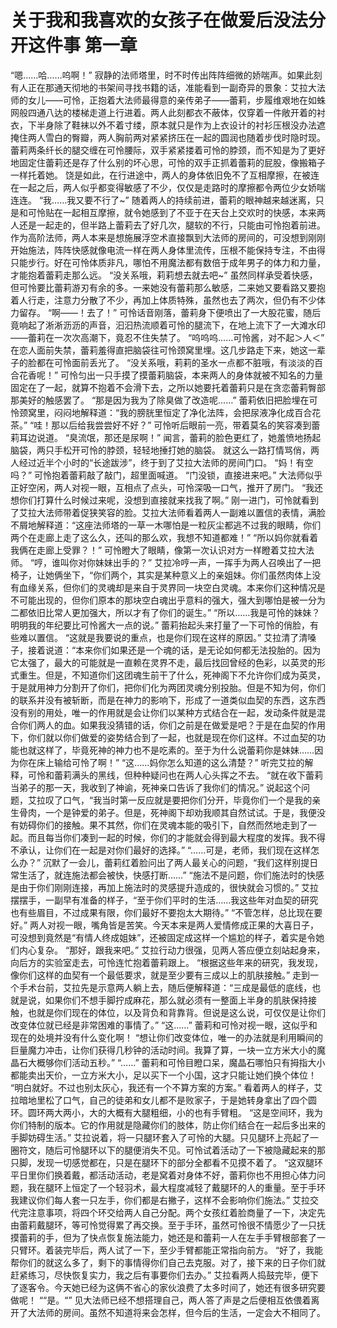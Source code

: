 # 关于我和我喜欢的女孩子在做爱后没法分开这件事 第一章

“嗯……哈……呜啊！”
寂静的法师塔里，时不时传出阵阵细微的娇喘声。如果此刻有人正在那通天彻地的书架间寻找书籍的话，准能看到一副奇异的景象：艾拉大法师的女儿——可怜，正抱着大法师最得意的亲传弟子——蕾莉，步履维艰地在如蛛网般四通八达的楼梯走道上行进着。两人此刻都衣不蔽体，仅穿着一件敞开着的衬衣，下半身除了鞋袜以外不着寸缕，原本就只是作为上衣设计的衬衫压根没办法遮掩住两人雪白的臀瓣，两人胸前两对紧紧挤压在一起的圆润也随着步伐时隐时现。蕾莉两条纤长的腿交缠在可怜腰际，双手紧紧搂着可怜的脖颈，而不知是为了更好地固定住蕾莉还是存了什么别的坏心思，可怜的双手正抓着蕾莉的屁股，像搬箱子一样托着她。
饶是如此，在行进途中，两人的身体依旧免不了互相摩擦，在被连在一起之后，两人似乎都变得敏感了不少，仅仅是走路时的摩擦都令两位少女娇喘连连。
“我……我又要不行了~”
随着两人的持续前进，蕾莉的眼神越来越迷离，只是和可怜贴在一起相互摩擦，就令她感到了不亚于在天台上交欢时的快感，本来两人还是一起走的，但半路上蕾莉去了好几次，腿软的不行，只能由可怜抱着前进。作为高阶法师，两人本来是想施展浮空术直接飘到大法师的房间的，可没想到刚刚开始施法，阵阵快感就像电流一样在两人身体里流传，压根不能保持专注，不由得只能步行。好在可怜体质非凡，哪怕不用魔法都有数倍于成年男子的体力和力量，才能抱着蕾莉走那么远。
“没关系哦，莉莉想去就去吧~”
虽然同样承受着快感，但可怜要比蕾莉游刃有余的多。一来她没有蕾莉那么敏感，二来她又要看路又要抱着人行走，注意力分散了不少，再加上体质特殊，虽然也去了两次，但仍有不少体力留存。
“啊——！去了！”
可怜话音刚落，蕾莉身下便喷出了一大股花蜜，随后竟响起了淅淅沥沥的声音，汩汩热流顺着可怜的腿流下，在地上流下了一大滩水印——蕾莉在一次次高潮下，竟忍不住失禁了。
“呜呜呜……可怜酱，对不起＞人＜”
在恋人面前失禁，蕾莉羞得直把脑袋往可怜颈窝里埋。这几步路走下来，她这一辈子的脸都在可怜面前丢光了。
“没关系哦，莉莉的圣水一点都不脏哦，有淡淡的百合花香呢！”
可怜匀出一只手摸了摸蕾莉脑袋，本来两人的身体就被不知名的力量固定在了一起，就算不抱着不会滑下去，之所以她要托着蕾莉只是在贪恋蕾莉臀部那美好的触感罢了。
“那是因为我为了除臭做了改造呢……”
蕾莉依旧把脸埋在可怜颈窝里，闷闷地解释道：“我的膀胱里恒定了净化法阵，会把尿液净化成百合花茶。”
“哇！那以后给我尝尝好不好？”
可怜听后眼前一亮，带着莫名的笑容凑到蕾莉耳边说道。
“臭流氓，那还是尿啊！”
闻言，蕾莉的脸色更红了，她羞愤地扬起脑袋，两只手松开可怜的脖颈，轻轻地捶打她的脑袋。
就这么一路打情骂俏，两人经过近半个小时的“长途跋涉”，终于到了艾拉大法师的房间门口。
“妈！有空吗？”
可怜抱着蕾莉敲了敲门，超里面喊道。
“门没锁，直接进来吧。”
大法师似乎正好空闲，两人对视一眼，互相点了点头，可怜深吸一口气，推开了房门。
“我还想你们打算什么时候过来呢，没想到直接就来找我了啊。”
刚一进门，可怜就看到了艾拉大法师带着促狭笑容的脸。艾拉大法师看着两人一副难以置信的表情，满脸不屑地解释道：“这座法师塔的一草一木哪怕是一粒灰尘都逃不过我的眼睛，你们两个在走廊上走了这么久，还叫的那么欢，我想不知道都难！”
“所以妈你就看着我俩在走廊上受罪？！”
可怜瞪大了眼睛，像第一次认识对方一样瞪着艾拉大法师。
“哼，谁叫你对你妹妹出手的？”
艾拉冷哼一声，一挥手为两人召唤出了一把椅子，让她俩坐下，“你们两个，其实是某种意义上的亲姐妹。你们虽然肉体上没有血缘关系，但你们的灵魂却是来自于灵界同一块空白灵魂。本来你们这种情况是不可能出现的，但你们原本的那块空白魂出乎意料的强大，强大到哪怕是被一分为二都依旧比常人更加强大，所以才有了你们的诞生。”
“所以……我是可怜的妹妹？明明我的年纪要比可怜酱大一点的说。”
蕾莉抬起头来打量了一下可怜的俏脸，有些难以置信。
“这就是我要说的重点，也是你们现在这样的原因。”
艾拉清了清嗓子，接着说道：“本来你们如果还是一个魂的话，是无论如何都无法投胎的。因为它太强了，最大的可能就是一直赖在灵界不走，最后找回曾经的色彩，以英灵的形式重生。但是，不知道你们这团魂生前干了什么，死神阁下不允许你们成为英灵，于是就用神力分割开了你们，把你们化为两团灵魂分别投胎。但是不知为何，你们的联系并没有被斩断，而是在神力的影响下，形成了一道类似血契的东西，这东西没有别的用处，唯一的作用就是会让你们以某种方式结合在一起，发动条件就是混合你们两人的血。如果我没猜错的话，你们之前是在做爱是吧？于是在血契的作用下，你们就以你们做爱的姿势结合到了一起，也就是现在你们这样。不过血契的功能也就这样了，毕竟死神的神力也不是吃素的。至于为什么说蕾莉你是妹妹……因为你在床上输给可怜了啊！”
“这……妈你怎么知道的这么清楚？”
听完艾拉的解释，可怜和蕾莉满头的黑线，但种种疑问也在两人心头挥之不去。
“就在收下蕾莉当弟子的那一天，我收到了神谕，死神亲口告诉了我你们的情况。”
说起这个问题，艾拉叹了口气，“我当时第一反应就是要把你们分开，毕竟你们一个是我的亲生骨肉，一个是钟爱的弟子。但是，死神阁下却劝我顺其自然试试。于是，我便没有妨碍你们的接触。果不其然，你们在灵魂本能的吸引下，自然而然地走到了一起。而且每当你们凑到一起的时候，你们的才能就会得到最大程度的发挥。我不得不承认，让你们在一起是对你们最好的选择。”
“……可是，老师，我们现在这样怎么办？”
沉默了一会儿，蕾莉红着脸问出了两人最关心的问题，“我们这样别提日常生活了，就连施法都会被快，快感打断……”
“施法不是问题，你们施法时的快感是由于你们刚刚连接，再加上施法时的灵感提升造成的，很快就会习惯的。”
艾拉摆摆手，一副早有准备的样子，“至于你们平时的生活……我这些年对血契的研究也有些眉目，不过成果有限，你们最好不要抱太大期待。”
“不管怎样，总比现在要好。”
两人对视一眼，嘴角皆是苦笑。今天本来是两人爱情修成正果的大喜日子，可没想到竟然是“有情人终成姐妹”，还被固定成这样一个尴尬的样子，着实是令她们内心复杂。
“那好，跟我来吧。”
艾拉行动力很强，见两人答应便立刻站起身来，向后方的实验室走去，可怜连忙抱着蕾莉跟上。
“根据这些年来的研究，我发现，像你们这样的血契有一个最低要求，就是至少要有三成以上的肌肤接触。”
走到一个手术台前，艾拉先是示意两人躺上去，随后便解释道：“三成是最低的底线，也就是说，如果你们不想手脚拧成麻花，那么就必须有一整面上半身的肌肤保持接触，也就是你们现在的体位，以及背负和背靠背。但说是这么说，可仅仅是让你们改变体位就已经是非常困难的事情了。”
“这……”
蕾莉和可怜对视一眼，这似乎和现在的处境并没有什么变化啊！
“想让你们改变体位，唯一的办法就是利用瞬间的巨量魔力冲击，让你们获得几秒钟的活动时间。我算了算，一块一立方米大小的魔晶石大概够你们活动五秒。”
“……”
蕾莉和可怜目瞪口呆，魔晶石哪怕只有拇指大小都能卖出天价，一立方米大小，足以买下一个小国，这才只能让她们换个体位！
“明白就好。不过也别太灰心，我还有一个不算方案的方案。”
看着两人的样子，艾拉暗地里松了口气，自己的徒弟和女儿都不是败家子，于是她转身拿出了四个圆环。圆环两大两小，大的大概有大腿粗细，小的也有手臂粗。
“这是空间环，我为你们特制的版本。它的作用就是隐藏你们的肢体，防止你们结合在一起后多出来的手脚妨碍生活。”
艾拉说着，将一只腿环套入了可怜的大腿。只见腿环上亮起了一圈符文，随后可怜腿环以下的腿便消失不见。可怜试着活动了一下被隐藏起来的那只脚，发现一切感觉都在，只是在腿环下的部分全都看不见摸不着了。
“这双腿环平日里你们换着戴，都活动活动，老是窝着对身体不好，蕾莉你也不用担心体力问题，我在腿环上恒定了一个轻羽术，最大程度减轻了戴腿环的人的重量。至于手环我建议你们每人套一只左手，你们都是右撇子，这样不会影响你们施法。”
艾拉交代完注意事项，将四个环交给两人自己分配。两个女孩红着脸商量了一下，决定先由蕾莉戴腿环，等可怜觉得累了再交换。至于手环，虽然可怜很不情愿少了一只抚摸蕾莉的手，但为了快点恢复施法能力，她还是和蕾莉一人在左手手臂根部套了一只臂环。着装完毕后，两人试了一下，至少手臂都能正常指向前方。
“好了，我能帮你们的就这么多了，剩下的事情得你们自己去克服。对了，接下来的日子你们就赶紧练习，尽快恢复实力，我之后有事要你们去办。”
艾拉看两人捣鼓完毕，便下了逐客令。今天她已经为这俩不省心的家伙浪费了太多时间了，她还有很多研究要做呢！
““是。“”
见大法师已经不想搭理自己，两人答了声是之后便相互依偎着离开了大法师的房间。虽然不知道将来会怎样，但今后的生活，一定会大不相同了。